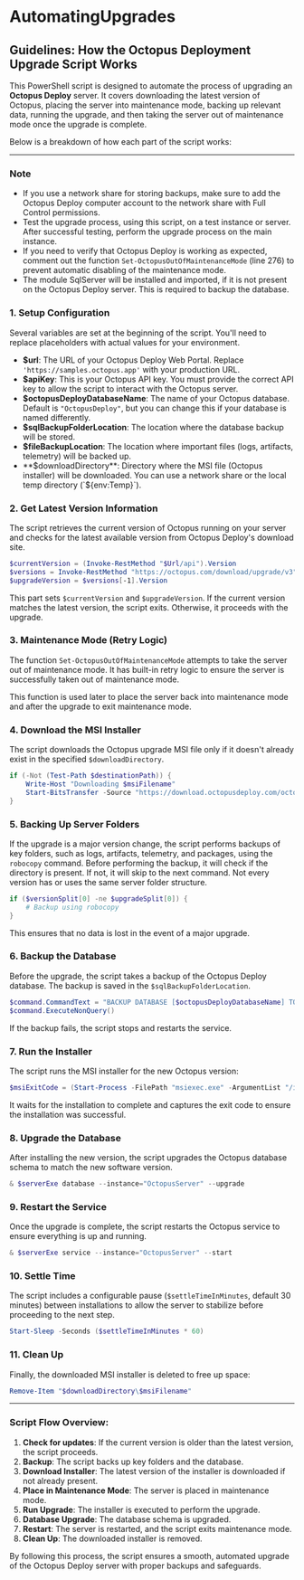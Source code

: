 # AutomatingUpgrades

## Guidelines: How the Octopus Deployment Upgrade Script Works

This PowerShell script is designed to automate the process of upgrading an **Octopus Deploy** server. It covers downloading the latest version of Octopus, placing the server into maintenance mode, backing up relevant data, running the upgrade, and then taking the server out of maintenance mode once the upgrade is complete.

Below is a breakdown of how each part of the script works:

---
### **Note**
   - If you use a network share for storing backups, make sure to add the Octopus Deploy computer account to the network share with Full Control permissions.
   - Test the upgrade process, using this script, on a test instance or server. After successful testing, perform the upgrade process on the main instance.
   - If you need to verify that Octopus Deploy is working as expected, comment out the function `Set-OctopusOutOfMaintenanceMode` (line 276) to prevent automatic disabling of the maintenance mode.
   - The module SqlServer will be installed and imported, if it is not present on the Octopus Deploy server. This is required to backup the database.

### 1. **Setup Configuration**
Several variables are set at the beginning of the script. You'll need to replace placeholders with actual values for your environment.

- **$url**: The URL of your Octopus Deploy Web Portal. Replace `'https://samples.octopus.app'` with your production URL.
- **$apiKey**: This is your Octopus API key. You must provide the correct API key to allow the script to interact with the Octopus server.
- **$octopusDeployDatabaseName**: The name of your Octopus database. Default is `"OctopusDeploy"`, but you can change this if your database is named differently.
- **$sqlBackupFolderLocation**: The location where the database backup will be stored.
- **$fileBackupLocation**: The location where important files (logs, artifacts, telemetry) will be backed up.
- **$downloadDirectory**: Directory where the MSI file (Octopus installer) will be downloaded. You can use a network share or the local temp directory (`${env:Temp}`).

### 2. **Get Latest Version Information**
The script retrieves the current version of Octopus running on your server and checks for the latest available version from Octopus Deploy's download site.

```powershell
$currentVersion = (Invoke-RestMethod "$Url/api").Version
$versions = Invoke-RestMethod "https://octopus.com/download/upgrade/v3"
$upgradeVersion = $versions[-1].Version
```

This part sets `$currentVersion` and `$upgradeVersion`. If the current version matches the latest version, the script exits. Otherwise, it proceeds with the upgrade.

### 3. **Maintenance Mode (Retry Logic)**
The function `Set-OctopusOutOfMaintenanceMode` attempts to take the server out of maintenance mode. It has built-in retry logic to ensure the server is successfully taken out of maintenance mode.

This function is used later to place the server back into maintenance mode and after the upgrade to exit maintenance mode.

### 4. **Download the MSI Installer**
The script downloads the Octopus upgrade MSI file only if it doesn't already exist in the specified `$downloadDirectory`.

```powershell
if (-Not (Test-Path $destinationPath)) {
    Write-Host "Downloading $msiFilename"
    Start-BitsTransfer -Source "https://download.octopusdeploy.com/octopus/$msiFilename" -Destination "$downloadDirectory\$msiFilename"
}
```

### 5. **Backing Up Server Folders**
If the upgrade is a major version change, the script performs backups of key folders, such as logs, artifacts, telemetry, and packages, using the `robocopy` command. Before performing the backup, it will check if the directory is present. If not, it will skip to the next command. Not every version has or uses the same server folder structure.

```powershell
if ($versionSplit[0] -ne $upgradeSplit[0]) {
    # Backup using robocopy
}
```

This ensures that no data is lost in the event of a major upgrade.

### 6. **Backup the Database**
Before the upgrade, the script takes a backup of the Octopus Deploy database. The backup is saved in the `$sqlBackupFolderLocation`.

```powershell
$command.CommandText = "BACKUP DATABASE [$octopusDeployDatabaseName] TO DISK = '$backupFileFullPath' WITH FORMAT;"
$command.ExecuteNonQuery()
```

If the backup fails, the script stops and restarts the service.

### 7. **Run the Installer**
The script runs the MSI installer for the new Octopus version:

```powershell
$msiExitCode = (Start-Process -FilePath "msiexec.exe" -ArgumentList "/i $msiToInstall /quiet" -Wait -PassThru).ExitCode
```

It waits for the installation to complete and captures the exit code to ensure the installation was successful.

### 8. **Upgrade the Database**
After installing the new version, the script upgrades the Octopus database schema to match the new software version.

```powershell
& $serverExe database --instance="OctopusServer" --upgrade
```

### 9. **Restart the Service**
Once the upgrade is complete, the script restarts the Octopus service to ensure everything is up and running.

```powershell
& $serverExe service --instance="OctopusServer" --start
```

### 10. **Settle Time**
The script includes a configurable pause (`$settleTimeInMinutes`, default 30 minutes) between installations to allow the server to stabilize before proceeding to the next step.

```powershell
Start-Sleep -Seconds ($settleTimeInMinutes * 60)
```

### 11. **Clean Up**
Finally, the downloaded MSI installer is deleted to free up space:

```powershell
Remove-Item "$downloadDirectory\$msiFilename"
```

---

### **Script Flow Overview:**

1. **Check for updates**: If the current version is older than the latest version, the script proceeds.
2. **Backup**: The script backs up key folders and the database.
3. **Download Installer**: The latest version of the installer is downloaded if not already present.
4. **Place in Maintenance Mode**: The server is placed in maintenance mode.
5. **Run Upgrade**: The installer is executed to perform the upgrade.
6. **Database Upgrade**: The database schema is upgraded.
7. **Restart**: The server is restarted, and the script exits maintenance mode.
8. **Clean Up**: The downloaded installer is removed.

By following this process, the script ensures a smooth, automated upgrade of the Octopus Deploy server with proper backups and safeguards.